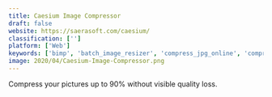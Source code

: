 ```yaml
---
title: Caesium Image Compressor
draft: false 
website: https://saerasoft.com/caesium/
classification: ['']
platform: ['Web']
keywords: ['bimp', 'batch_image_resizer', 'compress_jpg_online', 'compressjpeg', 'fcorp_imaging', 'faststone_photo_resizer', 'fileoptimizer', 'imbatch', 'image_resizer_for_windows', 'imagemagick', 'imageoptim', 'kuadro', 'leanify', 'light_image_resizer', 'pnggauntlet', 'padlet_briefcase', 'picture_resizer', 'pureref', 'ralpha_image_resizer', 'xnconvert']
image: 2020/04/Caesium-Image-Compressor.png
---
```

Compress your pictures up to 90% without visible quality loss.